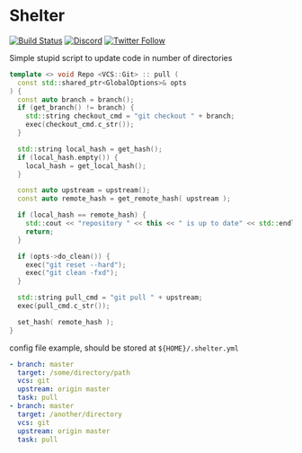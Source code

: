 # Shelter

[![Build Status](https://github.com/Qeenon/Shelter/actions/workflows/cmake.yml/badge.svg)](https://github.com/Qeenon/Shelter/actions/workflows/cmake.yml)
[![Discord](https://img.shields.io/discord/611822838831251466?label=Discord&color=pink)](https://discord.gg/GdzjVvD)
[![Twitter Follow](https://img.shields.io/twitter/follow/Qeenon.svg?style=social)](https://twitter.com/Qeenon)

Simple stupid script to update code in number of directories

```cpp
template <> void Repo <VCS::Git> :: pull (
  const std::shared_ptr<GlobalOptions>& opts
) {
  const auto branch = branch();
  if (get_branch() != branch) {
    std::string checkout_cmd = "git checkout " + branch;
    exec(checkout_cmd.c_str());
  }

  std::string local_hash = get_hash();
  if (local_hash.empty()) {
    local_hash = get_local_hash();
  }

  const auto upstream = upstream();
  const auto remote_hash = get_remote_hash( upstream );

  if (local_hash == remote_hash) {
    std::cout << "repository " << this << " is up to date" << std::endl;
    return;
  }

  if (opts->do_clean()) {
    exec("git reset --hard");
    exec("git clean -fxd");
  }

  std::string pull_cmd = "git pull " + upstream;
  exec(pull_cmd.c_str());

  set_hash( remote_hash );
}

```

config file example, should be stored at `${HOME}/.shelter.yml`

```yaml
- branch: master
  target: /some/directory/path
  vcs: git
  upstream: origin master
  task: pull
- branch: master
  target: /another/directory
  vcs: git
  upstream: origin master
  task: pull
```
